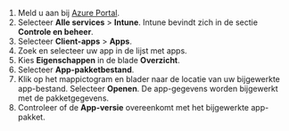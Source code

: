 
1. Meld u aan bij [Azure Portal](https://portal.azure.com).  
2. Selecteer **Alle services** > **Intune**. Intune bevindt zich in de sectie **Controle en beheer**.  
3. Selecteer **Client-apps** > **Apps**.
4. Zoek en selecteer uw app in de lijst met apps.  
5. Kies **Eigenschappen** in de blade **Overzicht**.  
6. Selecteer **App-pakketbestand**.  
7. Klik op het mappictogram en blader naar de locatie van uw bijgewerkte app-bestand. Selecteer **Openen**. De app-gegevens worden bijgewerkt met de pakketgegevens.  
8. Controleer of de **App-versie** overeenkomt met het bijgewerkte app-pakket.  
